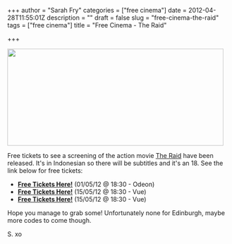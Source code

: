 +++
author = "Sarah Fry"
categories = ["free cinema"]
date = 2012-04-28T11:55:01Z
description = ""
draft = false
slug = "free-cinema-the-raid"
tags = ["free cinema"]
title = "Free Cinema - The Raid"

+++


<a href="https://yayfryday.com/images/2012/04/The-Raid.jpg"><img class="aligncenter size-full wp-image-617" title="The Raid" src="https://yayfryday.com/images/2012/04/The-Raid.jpg" alt="" width="490" height="220" /></a>

Free tickets to see a screening of the action movie <a href="http://www.imdb.com/title/tt1899353/" target="_blank">The Raid</a> have been released. It's in Indonesian so there will be subtitles and it's an 18. See the link below for free tickets:
<ul>
	<li><strong><a href="http://www.showfilmfirst.com/pin/239748" target="_blank">Free Tickets Here!</a></strong> (01/05/12 @ 18:30 - Odeon)</li>
	<li><strong><a href="http://www.showfilmfirst.com/pin/546567" target="_blank">Free Tickets Here!</a></strong> (15/05/12 @ 18:30 - Vue)</li>
	<li><strong><a href="http://www.showfilmfirst.com/pin/880004" target="_blank">Free Tickets Here!</a></strong> (15/05/12 @ 18:30 - Vue)</li>
</ul>
Hope you manage to grab some! Unfortunately none for Edinburgh, maybe more codes to come though.

S. xo

